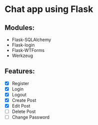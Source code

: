 # Chat app using Flask

## Modules:

-   Flask-SQLAlchemy
-   Flask-login
-   Flask-WTForms
-   Werkzeug

## Features:

-   [x] Register
-   [x] Login
-   [x] Logout
-   [x] Create Post
-   [x] Edit Post
-   [ ] Delete Post
-   [ ] Change Password
